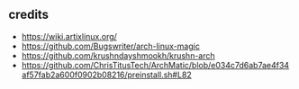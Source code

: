 ## credits
+ https://wiki.artixlinux.org/
+ https://github.com/Bugswriter/arch-linux-magic
+ https://github.com/krushndayshmookh/krushn-arch
+ https://github.com/ChrisTitusTech/ArchMatic/blob/e034c7d6ab7ae4f34af57fab2a600f0902b08216/preinstall.sh#L82
